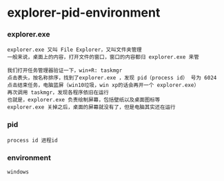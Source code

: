 # explorer-pid-environment

### explorer.exe

    explorer.exe 又叫 File Explorer，又叫文件夹管理
    一般来说，桌面上的内容，打开文件的窗口，窗口的内容都归 explorer.exe 来管
    
    我们打开任务管理器验证一下，win+R: taskmgr 
    点击表头，按名称排序，找到了explorer.exe ，发现 pid（process id） 号为 6024
    点击结束任务，电脑蓝屏（win10垃圾，win xp的话会再开一个 explorer.exe）
    再次调用 taskmgr，发现各程序依旧在运行
    也就是，explorer.exe 负责绘制屏幕，包括壁纸以及桌面图标等
    explorer.exe 关掉之后，桌面的屏幕就没有了，但是电脑其实还在运行
    
### pid

    process id 进程id
    
### environment

    windows

